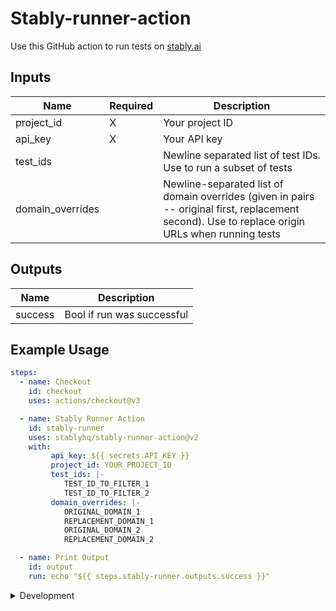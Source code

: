 # Stably-runner-action

Use this GitHub action to run tests on [stably.ai](https://stably.ai)

## Inputs

| **Name** | **Required** | **Description** |
| --- | --- | --- |
| project_id | X | Your project ID |
| api_key | X | Your API key |
| test_ids |  | Newline separated list of test IDs. Use to run a subset of tests |
| domain_overrides |  | Newline-separated list of domain overrides (given in pairs -- original first, replacement second). Use to replace origin URLs when running tests |


## Outputs

| **Name** | **Description** |
| --- | --- |
| success | Bool if run was successful |


## Example Usage

```yaml
steps:
  - name: Checkout
    id: checkout
    uses: actions/checkout@v3

  - name: Stably Runner Action
    id: stably-runner
    uses: stablyhq/stably-runner-action@v2
    with:
         api_key: ${{ secrets.API_KEY }}
         project_id: YOUR_PROJECT_ID
         test_ids: |-
            TEST_ID_TO_FILTER_1
            TEST_ID_TO_FILTER_2
         domain_overrides: |-
            ORIGINAL_DOMAIN_1
            REPLACEMENT_DOMAIN_1
            ORIGINAL_DOMAIN_2
            REPLACEMENT_DOMAIN_2

  - name: Print Output
    id: output
    run: echo "${{ steps.stably-runner.outputs.success }}"
```


<details>

<summary>Development</summary>

## Setup

1. :hammer_and_wrench: Install the dependencies

   ```bash
   npm install
   ```

2. :building_construction: Package the TypeScript for distribution

   ```bash
   npm run bundle
   ```

3. :white_check_mark: Run the tests

   ```bash
   npm test
   ```

## Publishing

1. Create a new branch

   ```bash
   git checkout -b releases/v1
   ```

2. Format, test, and build the action

   ```bash
   npm run all
   ```

3. Commit your changes

4. Push them to your repository

   ```bash
   git push -u origin releases/v1
   ```

6. Merge the pull request into the `master` branch

7. Release
     1. Draft a release via the GitHub UI and ensure you select to also publish to the marketplace. Use SEMVAR
     2. Make the new release available to those binding to the major version tag: Move the major version tag (v1, v2, etc.) to point to the ref of the current releas

         ```bash
         git tag -fa v2 -m "Update v2 tag"
         git push origin v2 --force
         ```
   
   For information more info see [Versioning](https://github.com/actions/toolkit/blob/master/docs/action-versioning.md)

## Validating the Action

[`ci.yml`](./.github/workflows/ci.yml) is a workflow that runs and validates the action


</details>